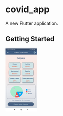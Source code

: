 # covid_app

A new Flutter application.

## Getting Started

<img width=100 height=200 alt="HomeScreen Widget" src="./HomeScreen.jpg">
